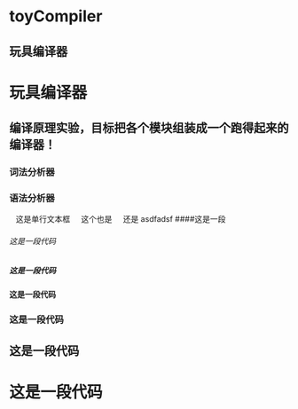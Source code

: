 # toyCompiler
玩具编译器
---------
玩具编译器
=========
编译原理实验，目标把各个模块组装成一个跑得起来的编译器！
--------------------------------------------------
### 词法分析器
### 语法分析器
    这是单行文本框
     这个也是
     还是
     asdfadsf
####这是一段

###### 这是一段代码
##### 这是一段代码
#### 这是一段代码
### 这是一段代码
## 这是一段代码
# 这是一段代码
	
	
